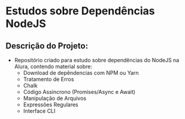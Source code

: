 # Estudos sobre Dependências NodeJS

## Descrição do Projeto:


* Repositório criado para estudo sobre dependências do NodeJS na Alura, contendo material sobre:
    * Download de depêndencias com NPM ou Yarn
    * Tratamento de Erros
    * Chalk
    * Código Assíncrono (Promises/Async e Await)
    * Manipulação de Arquivos 
    * Expressões Regulares
    * Interface CLI
